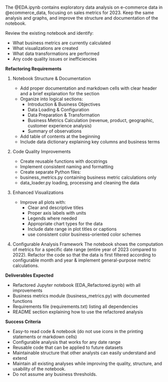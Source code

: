 The @EDA.ipynb contains exploratory data analysis on e-commerce data in @ecommerce_data, focusing on sales metrics for 2023. Keep the same analysis and graphs, and improve the structure and documentation of the notebook.

Review the existing notebook and identify:
- What business metrics are currently calculated
- What visualizations are created
- What data transformations are performed
- Any code quality issues or inefficiencies
  
**Refactoring Requirements**

1. Notebook Structure & Documentation
    - Add proper documentation and markdown cells with clear header and a brief explanation for the section
    - Organize into logical sections:
        - Introduction & Business Objectives
        - Data Loading & Configuration
        - Data Preparation & Transformation
        - Business Metrics Calculation (revenue, product, geographic, customer experience analysis)
        - Summary of observations
    - Add table of contents at the beginning
    - Include data dictionary explaining key columns and business terms
   
2. Code Quality Improvements
   - Create reusable functions with docstrings
   - Implement consistent naming and formatting
   - Create separate Python files:
 	- business_metrics.py containing business metric calculations only
	- data_loader.py loading, processing and cleaning the data  
        
3. Enhanced Visualizations
    - Improve all plots with:
        - Clear and descriptive titles 
        - Proper axis labels with units
        - Legends where needed
        - Appropriate chart types for the data
        - Include date range in plot titles or captions
        - use consistent color business-oriented color schemes
          
4. Configurable Analysis Framework
The notebook shows the computation of metrics for a specific date range (entire year of 2023 compared to 2022). Refactor the code so that the data is first filtered according to configurable month and year & implement general-purpose metric calculations. 
       

**Deliverables Expected**
- Refactored Jupyter notebook (EDA_Refactored.ipynb) with all improvements
- Business metrics module (business_metrics.py) with documented functions
- Requirements file (requirements.txt) listing all dependencies
- README section explaining how to use the refactored analysis

**Success Criteria**
- Easy-to read code & notebook (do not use icons in the printing statements or markdown cells)
- Configurable analysis that works for any date range
- Reusable code that can be applied to future datasets
- Maintainable structure that other analysts can easily understand and extend
- Maintain all existing analyses while improving the quality, structure, and usability of the notebook.
- Do not assume any business thresholds.
